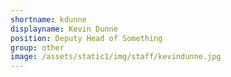 ```yaml
---
shortname: kdunne
displayname: Kevin Dunne
position: Deputy Head of Something
group: other
image: /assets/static1/img/staff/kevindunne.jpg
---
```

